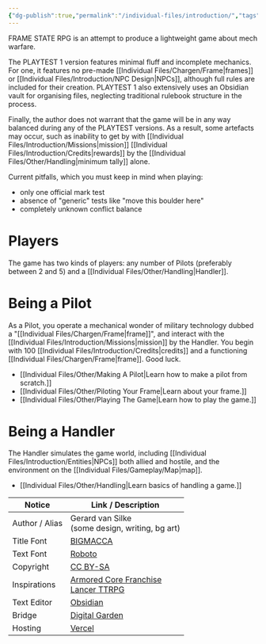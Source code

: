 ```yaml
---
{"dg-publish":true,"permalink":"/individual-files/introduction/","tags":["gardenEntry"]}
---
```


FRAME STATE RPG is an attempt to produce a lightweight game about mech warfare. 

The PLAYTEST 1 version features minimal fluff and incomplete mechanics. For one, it features no pre-made [[Individual Files/Chargen/Frame\|frames]] or [[Individual Files/Introduction/NPC Design\|NPCs]], although full rules are included for their creation. PLAYTEST 1 also extensively uses an Obsidian vault for organising files, neglecting traditional rulebook structure in the process.

Finally, the author does not warrant that the game will be in any way balanced during any of the PLAYTEST versions. As a result, some artefacts may occur, such as inability to get by with [[Individual Files/Introduction/Missions\|mission]] [[Individual Files/Introduction/Credits\|rewards]] by the [[Individual Files/Other/Handling\|minimum tally]] alone.

Current pitfalls, which you must keep in mind when playing: 
* only one official mark test
* absence of "generic" tests like "move this boulder here"
* completely unknown conflict balance

# Players
The game has two kinds of players: any number of Pilots (preferably between 2 and 5) and a [[Individual Files/Other/Handling\|Handler]].

# Being a Pilot
As a Pilot, you operate a mechanical wonder of military technology dubbed a "[[Individual Files/Chargen/Frame\|frame]]", and interact with the [[Individual Files/Introduction/Missions\|mission]] by the Handler. You begin with 100 [[Individual Files/Introduction/Credits\|credits]] and a functioning [[Individual Files/Chargen/Frame\|frame]]. Good luck.
* [[Individual Files/Other/Making A Pilot\|Learn how to make a pilot from scratch.]]
* [[Individual Files/Other/Piloting Your Frame\|Learn about your frame.]]
* [[Individual Files/Other/Playing The Game\|Learn how to play the game.]]
  
# Being a Handler
The Handler simulates the game world, including [[Individual Files/Introduction/Entities\|NPCs]] both allied and hostile, and the environment on the [[Individual Files/Gameplay/Map\|map]].
* [[Individual Files/Other/Handling\|Learn basics of handling a game.]]

| Notice         | Link / Description                                                                                                     |
| -------------- | ---------------------------------------------------------------------------------------------------------------------- |
| Author / Alias | Gerard van Silke<br>(some design, writing, bg art)                                                                     |
| Title Font     | [BIGMACCA](https://www.dafont.com/bigmacca.font)                                                                       |
| Text Font      | [Roboto](https://www.dafont.com/roboto.font)                                                                           |
| Copyright      | [CC BY-SA](https://creativecommons.org/licenses/by-sa/4.0/)                                                            |
| Inspirations   | [Armored Core Franchise](https://en.wikipedia.org/wiki/Armored_Core)<br>[Lancer TTRPG](https://massifpress.com/lancer) |
| Text Editor    | [Obsidian](https://obsidian.md)                                                                                        |
| Bridge         | [Digital Garden](https://dg-docs.ole.dev)                                                                              |
| Hosting        | [Vercel](https://vercel.com)                                                                                           |
